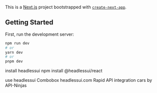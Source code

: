 This is a [Next.js](https://nextjs.org/) project bootstrapped with [`create-next-app`](https://github.com/vercel/next.js/tree/canary/packages/create-next-app).

## Getting Started

First, run the development server:

```bash
npm run dev
# or
yarn dev
# or
pnpm dev
```
install headlessui 
npm install @headlessui/react

use headlessui Combobox
headlessui.com
Rapid API integration
cars by API-Ninjas

